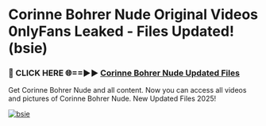 # Corinne Bohrer Nude Original Videos 0nlyFans Leaked - Files Updated! (bsie)

<h3>🔴 CLICK HERE 🌐==►► <a href="https://tinyurl.com/yrmya6cz" rel="nofollow">Corinne Bohrer Nude Updated Files</a></h3>

Get Corinne Bohrer Nude and all content. Now you can access all videos and pictures of Corinne Bohrer Nude. New Updated Files 2025!

[![bsie](https://i.imgur.com/FMdXYCs.gif)](https://tinyurl.com/yrmya6cz)
